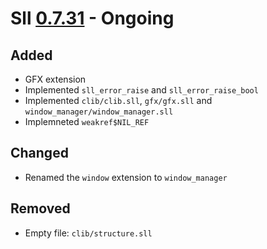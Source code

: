 # Sll [0.7.31] - Ongoing

## Added

- GFX extension
- Implemented `sll_error_raise` and `sll_error_raise_bool`
- Implemented `clib/clib.sll`, `gfx/gfx.sll` and `window_manager/window_manager.sll`
- Implemneted `weakref$NIL_REF`

## Changed

- Renamed the `window` extension to `window_manager`

## Removed

- Empty file: `clib/structure.sll`

[0.7.31]: https://github.com/sl-lang/sll/compare/sll-v0.7.30...main
